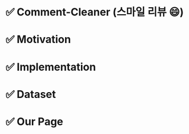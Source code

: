# ✅ Comment-Cleaner (스마일 리뷰 😄)


# ✅ Motivation 


# ✅ Implementation


# ✅ Dataset

# ✅ Our Page




